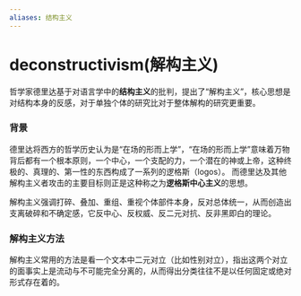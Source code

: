 ```yaml
---
aliases: 结构主义
---
```

# deconstructivism(解构主义)
哲学家德里达基于对语言学中的**结构主义**的批判，提出了“解构主义”，核心思想是对结构本身的反感，对于单独个体的研究比对于整体解构的研究更重要。
### 背景
德里达将西方的哲学历史认为是“在场的形而上学”，“在场的形而上学”意味着万物背后都有一个根本原则，一个中心，一个支配的力，一个潜在的神或上帝，这种终极的、真理的、第一性的东西构成了一系列的逻格斯（logos）。
而德里达及其他解构主义者攻击的主要目标则正是这种称之为**逻格斯中心主义**的思想。

解构主义强调打碎、叠加、重组、重视个体部件本身，反对总体统一，从而创造出支离破碎和不确定感，它反中心、反权威、反二元对抗、反非黑即白的理论。
### 解构主义方法
解构主义常用的方法是看一个文本中二元对立（比如性别对立），指出这两个对立的面事实上是流动与不可能完全分离的，从而得出分类往往不是以任何固定或绝对形式存在着的。